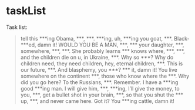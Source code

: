 # taskList
Task list:
> tell this ***ing Obama, ***, ***. ***ing, uh, ***ing you goat, ***. Black-***ed, damn it! WOULD YOU BE A MAN, ***, *** your daughter, ***, somewhere, ***, ***. She probably learns *** knows where, ***, ***, and the children die on u, in Ukraine, ***. Why so ***? Why do children need, they need children, hey, eternal children, ***. This is our future, ***. And blasphemy, you ***? *** it, damn it! You live somewhere on the continent ***, those who know where the ***. Why did you go here? To the Russians, ***. Remember. I have a ***ing good ***ing man. I will give him, ***, ***ing, I’ll give the money, to you, ***, get a bullet shot in your brain, ***, so that you shut the *** up, ***, and never came here. Got it? You ***ing cattle, damn it!
